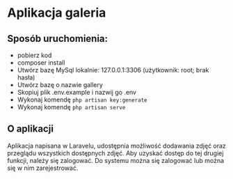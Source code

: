 # Aplikacja galeria
## Sposób uruchomienia:
- pobierz kod
- composer install
- Utwórz bazę MySql lokalnie: 127.0.0.1:3306 (użytkownik: root; brak hasła)
- Utwórz bazę o nazwie gallery
- Skopiuj plik .env.example i nazwij go .env
- Wykonaj komendę ``` php artisan key:generate ```
- Wykonaj komendę ``` php artisan serve ```

## O aplikacji
Aplikacja napisana w Laravelu, udostępnia możliwość dodawania zdjęć oraz przeglądu wszystkich dostępnych zdjęć. Aby uzyskać dostęp do tej drugiej funkcji, należy się zalogować. Do systemu można się zalogować lub można się w nim zarejestrować.
